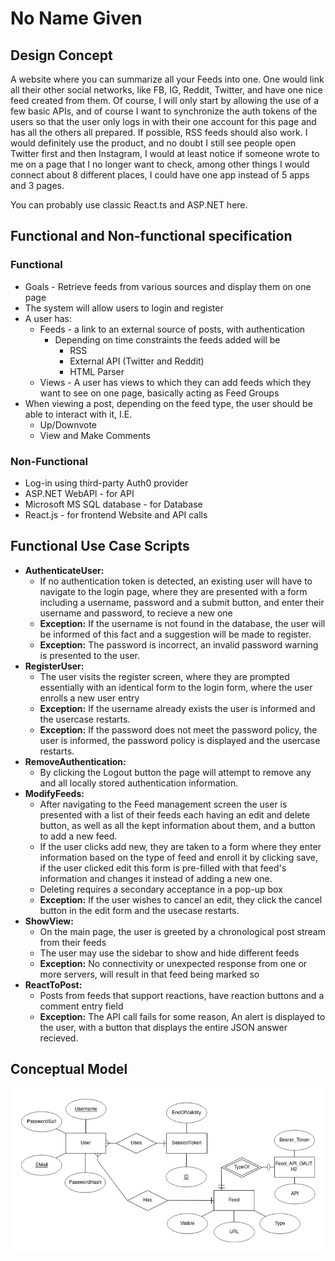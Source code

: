 # No Name Given

## Design Concept

A website where you can summarize all your Feeds into one.
One would link all their other social networks, like FB, IG, Reddit, Twitter, and have one nice feed created from them.
Of course, I will only start by allowing the use of a few basic APIs,
and of course I want to synchronize the auth tokens of the users so that the user only logs in with their one account for this page
and has all the others all prepared.
If possible, RSS feeds should also work.
I would definitely use the product, and no doubt I still see people open Twitter first and then Instagram,
I would at least notice if someone wrote to me on a page that I no longer want to check,
among other things I would connect about 8 different places, I could have one app instead of 5 apps and 3 pages.

You can probably use classic React.ts and ASP.NET here.

## Functional and Non-functional specification

### Functional

- Goals - Retrieve feeds from various sources and display them on one page
- The system will allow users to login and register
- A user has:
  - Feeds - a link to an external source of posts, with authentication
    - Depending on time constraints the feeds added will be
      - RSS
      - External API (Twitter and Reddit)
      - HTML Parser
  - Views - A user has views to which they can add feeds which they want to see on one page, basically acting as Feed Groups
- When viewing a post, depending on the feed type, the user should be able to interact with it, I.E.
  - Up/Downvote
  - View and Make Comments

### Non-Functional

- Log-in using third-party Auth0 provider
- ASP.NET WebAPI - for API
- Microsoft MS SQL database - for Database
- React.js - for frontend Website and API calls

## Functional Use Case Scripts

- **AuthenticateUser:**
  - If no authentication token is detected, an existing user will have to navigate to the login page, where they are presented with a form including a username, password and a submit button, and enter their username and password, to recieve a new one
  - **Exception:** If the username is not found in the database, the user will be informed of this fact and a suggestion will be made to register.
  - **Exception:** The password is incorrect, an invalid password warning is presented to the user.
- **RegisterUser:**
  - The user visits the register screen, where they are prompted essentially with an identical form to the login form, where the user enrolls a new user entry
  - **Exception:** If the username already exists the user is informed and the usercase restarts.
  - **Exception:** If the password does not meet the password policy, the user is informed, the password policy is displayed and the usercase restarts.
- **RemoveAuthentication:**
  - By clicking the Logout button the page will attempt to remove any and all locally stored authentication information.
- **ModifyFeeds:**
  - After navigating to the Feed management screen the user is presented with a list of their feeds each having an edit and delete button, as well as all the kept information about them, and a button to add a new feed.
  - If the user clicks add new, they are taken to a form where they enter information based on the type of feed and enroll it by clicking save, if the user clicked edit this form is pre-filled with that feed's information and changes it instead of adding a new one.
  - Deleting requires a secondary acceptance in a pop-up box
  - **Exception:** If the user wishes to cancel an edit, they click the cancel button in the edit form and the usecase restarts.
- **ShowView:**
  - On the main page, the user is greeted by a chronological post stream from their feeds
  - The user may use the sidebar to show and hide different feeds
  - **Exception:** No connectivity or unexpected response from one or more servers, will result in that feed being marked so
- **ReactToPost:**
  - Posts from feeds that support reactions, have reaction buttons and a comment entry field
  - **Exception:** The API call fails for some reason, An alert is displayed to the user, with a button that displays the entire JSON answer recieved.

## Conceptual Model

![Conceptual Model image](./model.png)
